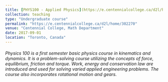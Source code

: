 ```yaml
---
title: [PHYS100 - Applied Physics](https://e.centennialcollege.ca/d2l/home/302270)
collection: teaching
type: "Undergraduate course"
permalink: "https://e.centennialcollege.ca/d2l/home/302270"
venue: "Centennial College, Math Department"
date: 2017-09-01
location: "Toronto, Canada"
---
```


###### Physics 100 is a first semester basic physics course in kinematics and dynamics. It is a problem-solving course utilizing the concepts of force, equilibrium, friction and torque. Work, energy and conservation law are introduced and used for solving varied applied engineering problems. The course also incorporates rotational motion and gears.
